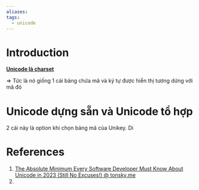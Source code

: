 ```yaml
---
aliases: 
tags:
  - unicode
---
```

# Introduction

**<u>Unicode là charset</u>**

=> Tức là nó giống 1 cái bảng chứa mã và ký tự được hiển thị tương dứng với mã đó

# Unicode dựng sẵn và Unicode tổ hợp

2 cái này là option khi chọn bảng mã của Unikey. Di

# References
1. [The Absolute Minimum Every Software Developer Must Know About Unicode in 2023 (Still No Excuses!) @ tonsky.me](https://tonsky.me/blog/unicode/)
2. 